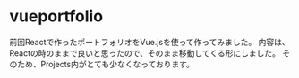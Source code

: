 # vueportfolio
前回Reactで作ったポートフォリオをVue.jsを使って作ってみました。
内容は、Reactの時のままで良いと思ったので、そのまま移動してくる形にしました。
そのため、Projects内がとても少なくなっております。
